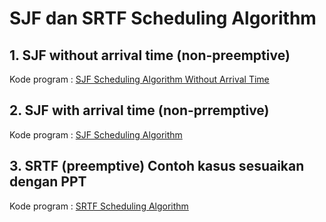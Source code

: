 # SJF dan SRTF Scheduling Algorithm

## 1. SJF without arrival time (non-preemptive)
Kode program : [SJF Scheduling Algorithm Without Arrival Time](https://github.com/ferryastika/Scheduling-Algorithms/blob/master/SJF%20Scheduling%20Algorithm%20Without%20Arrival%20Time.c)

## 2. SJF with arrival time (non-prremptive)
Kode program : [SJF Scheduling Algorithm](https://github.com/ferryastika/Scheduling-Algorithms/blob/master/SJF%20Scheduling%20Algorithm.c)

## 3. SRTF (preemptive) Contoh kasus sesuaikan dengan PPT
Kode program : [SRTF Scheduling Algorithm](https://github.com/ferryastika/Scheduling-Algorithms/blob/master/SRTF%20Scheduling%20Algorithm.c)
